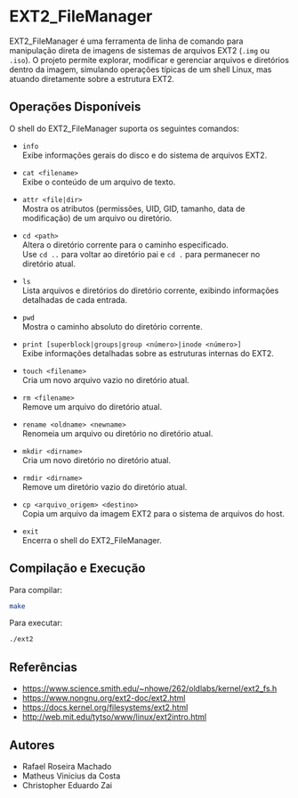 # EXT2_FileManager

EXT2_FileManager é uma ferramenta de linha de comando para manipulação direta de imagens de sistemas de arquivos EXT2 (`.img` ou `.iso`). O projeto permite explorar, modificar e gerenciar arquivos e diretórios dentro da imagem, simulando operações típicas de um shell Linux, mas atuando diretamente sobre a estrutura EXT2.

## Operações Disponíveis

O shell do EXT2_FileManager suporta os seguintes comandos:

- `info`  
  Exibe informações gerais do disco e do sistema de arquivos EXT2.

- `cat <filename>`  
  Exibe o conteúdo de um arquivo de texto.

- `attr <file|dir>`  
  Mostra os atributos (permissões, UID, GID, tamanho, data de modificação) de um arquivo ou diretório.

- `cd <path>`  
  Altera o diretório corrente para o caminho especificado.  
  Use `cd ..` para voltar ao diretório pai e `cd .` para permanecer no diretório atual.

- `ls`  
  Lista arquivos e diretórios do diretório corrente, exibindo informações detalhadas de cada entrada.

- `pwd`  
  Mostra o caminho absoluto do diretório corrente.

- `print [superblock|groups|group <número>|inode <número>]`  
  Exibe informações detalhadas sobre as estruturas internas do EXT2.

- `touch <filename>`  
  Cria um novo arquivo vazio no diretório atual.

- `rm <filename>`  
  Remove um arquivo do diretório atual.

- `rename <oldname> <newname>`  
  Renomeia um arquivo ou diretório no diretório atual.

- `mkdir <dirname>`  
  Cria um novo diretório no diretório atual.

- `rmdir <dirname>`  
  Remove um diretório vazio do diretório atual.

- `cp <arquivo_origem> <destino>`  
  Copia um arquivo da imagem EXT2 para o sistema de arquivos do host.

- `exit`  
  Encerra o shell do EXT2_FileManager.

## Compilação e Execução

Para compilar:
```sh
make
```

Para executar:
```sh
./ext2
```

## Referências

* https://www.science.smith.edu/~nhowe/262/oldlabs/kernel/ext2_fs.h
* https://www.nongnu.org/ext2-doc/ext2.html
* https://docs.kernel.org/filesystems/ext2.html
* http://web.mit.edu/tytso/www/linux/ext2intro.html

## Autores

* Rafael Roseira Machado
* Matheus Vinicius da Costa
* Christopher Eduardo Zai